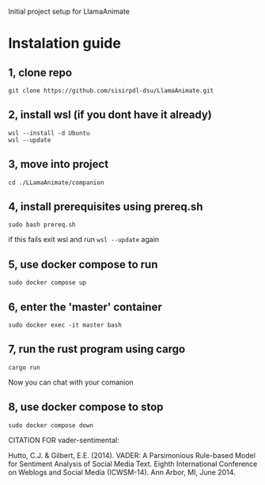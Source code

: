 Initial project setup for LlamaAnimate




# Instalation guide

## 1, clone repo

```git clone https://github.com/sisirpdl-dsu/LlamaAnimate.git```

## 2, install wsl (if you dont have it already)

```
wsl --install -d Ubuntu
wsl --update
```

## 3, move into project

```
cd ./LLamaAnimate/companion
```

## 4, install prerequisites using prereq.sh

```
sudo bash prereq.sh
```

if this fails exit wsl and run ```wsl --update``` again



## 5, use docker compose to run 

```
sudo docker compose up
```


## 6, enter the 'master' container

```
sudo docker exec -it master bash
```

## 7, run the rust program using cargo 

```
cargo run 
```

Now you can chat with your comanion


## 8, use docker compose to stop

```
sudo docker compose down
```
















CITATION FOR vader-sentimental:


Hutto, C.J. & Gilbert, E.E. (2014). VADER: A Parsimonious Rule-based Model for Sentiment Analysis of Social Media Text. Eighth International Conference on Weblogs and Social Media (ICWSM-14). Ann Arbor, MI, June 2014.
